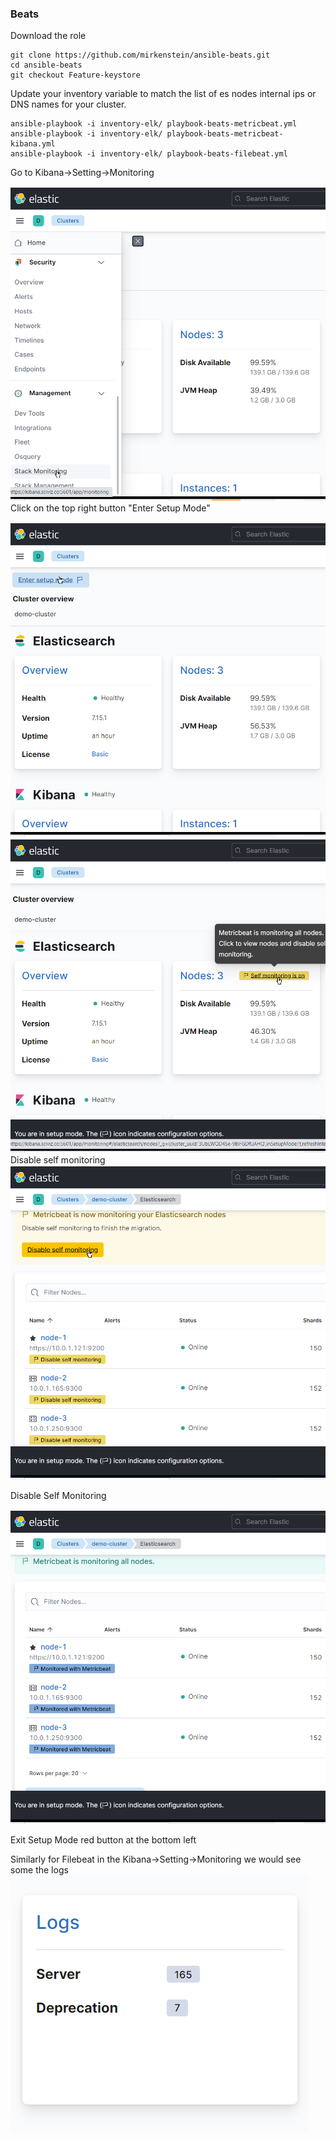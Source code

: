 ### Beats

Download the role

```shell
git clone https://github.com/mirkenstein/ansible-beats.git
cd ansible-beats
git checkout Feature-keystore
```
Update your inventory variable to match the list of es nodes internal
ips or DNS names for your cluster.
```shell
ansible-playbook -i inventory-elk/ playbook-beats-metricbeat.yml 
ansible-playbook -i inventory-elk/ playbook-beats-metricbeat-kibana.yml
ansible-playbook -i inventory-elk/ playbook-beats-filebeat.yml
```
Go to Kibana->Setting->Monitoring



![Step0](./img/metricbeat-kibana-setup-step0.png)
Click on the top right button "Enter Setup Mode"

![Step1](./img/metricbeat-kibana-setup-step1.png)
![Step2](./img/metricbeat-kibana-setup-step2.png)
Disable self monitoring
![Step3](./img/metricbeat-kibana-setup-step3.png)

Disable Self Monitoring

![Step4](./img/metricbeat-kibana-setup-step4.png)

Exit Setup Mode red button at the bottom left


Similarly  for Filebeat in the Kibana->Setting->Monitoring we would see some the logs 
![filebeat](./img/filebeat-log-validation.png)